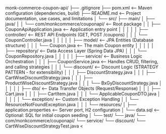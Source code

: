 monk-commerce-coupon-api/
├── .gitignore
├── pom.xml                                   <-- Maven configuration (dependencies, build)
├── README.md                                 <-- Project documentation, use cases, and limitations
│
└── src/
    ├── main/
    │   ├── java/
    │   │   └── com/monkcommerce/couponapi/    <-- Root package
    │   │       ├── CouponApiApplication.java   <-- Application entry point
    │   │       │
    │   │       ├── controller/               <-- REST API Endpoints (GET, POST /coupons)
    │   │       │   └── CouponController.java
    │   │       │
    │   │       ├── model/                    <-- JPA Entities (Database structure)
    │   │       │   └── Coupon.java             <-- The main Coupon entity
    │   │       │
    │   │       ├── repository/               <-- Data Access Layer (Spring Data JPA)
    │   │       │   └── CouponRepository.java
    │   │       │
    │   │       ├── service/                  <-- Business Logic Orchestration
    │   │       │   ├── CouponService.java      <-- Handles CRUD, filtering, and calling strategies
    │   │       │   └── discount/             <-- Discount Logic (STRATEGY PATTERN - for extensibility)
    │   │       │       ├── DiscountStrategy.java
    │   │       │       ├── CartWiseDiscountStrategy.java
    │   │       │       ├── ProductWiseDiscountStrategy.java
    │   │       │       └── BxGyDiscountStrategy.java
    │   │       │
    │   │       ├── dto/                      <-- Data Transfer Objects (Request/Response)
    │   │       │   ├── Cart.java
    │   │       │   ├── CartItem.java
    │   │       │   └── ApplicableCouponDTO.java
    │   │       │
    │   │       └── exception/                <-- Custom Exception Handling
    │   │           └── ResourceNotFoundException.java
    │   │
    │   └── resources/
    │       ├── application.properties          <-- Server port, H2 configuration
    │       └── data.sql                        <-- Optional: SQL for initial coupon seeding
    │
    └── test/
        └── java/
            └── com/monkcommerce/couponapi/
                └── service/
                    └── discount/
                        └── CartWiseDiscountStrategyTest.java <
